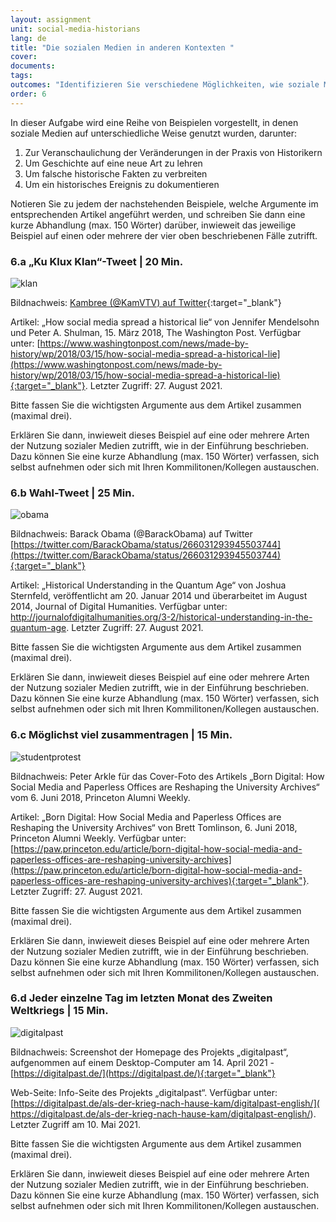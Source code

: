 ```yaml
---
layout: assignment
unit: social-media-historians
lang: de
title: "Die sozialen Medien in anderen Kontexten "
cover:
documents:
tags:
outcomes: "Identifizieren Sie verschiedene Möglichkeiten, wie soziale Medien für Historiker von Bedeutung sein können."
order: 6
---
```


In dieser Aufgabe wird eine Reihe von Beispielen vorgestellt, in denen soziale Medien auf unterschiedliche Weise genutzt wurden, darunter:
1.  Zur Veranschaulichung der Veränderungen in der Praxis von Historikern
2.  Um Geschichte auf eine neue Art zu lehren
3.  Um falsche historische Fakten zu verbreiten
4.  Um ein historisches Ereignis zu dokumentieren

Notieren Sie zu jedem der nachstehenden Beispiele, welche Argumente im entsprechenden Artikel angeführt werden, und schreiben Sie dann eine kurze Abhandlung (max. 150 Wörter) darüber, inwieweit das jeweilige Beispiel auf einen oder mehrere der vier oben beschriebenen Fälle zutrifft.


<!-- more -->
<!-- briefing-student -->

### 6.a „Ku Klux Klan“-Tweet | 20 Min. 
<!-- section-contents -->

![klan](../../../assets/images/social-media/klan.png)

Bildnachweis: [Kambree (@KamVTV) auf Twitter](https://twitter.com/KamVTV/status/970134790098714625){:target="_blank"} 

Artikel: „How social media spread a historical lie“ von Jennifer Mendelsohn und Peter A. Shulman, 15. März 2018, The Washington Post. Verfügbar unter: [https://www.washingtonpost.com/news/made-by-history/wp/2018/03/15/how-social-media-spread-a-historical-lie](https://www.washingtonpost.com/news/made-by-history/wp/2018/03/15/how-social-media-spread-a-historical-lie){:target="_blank"}. Letzter Zugriff: 27. August 2021.

Bitte fassen Sie die wichtigsten Argumente aus dem Artikel zusammen (maximal drei).

Erklären Sie dann, inwieweit dieses Beispiel auf eine oder mehrere Arten der Nutzung sozialer Medien zutrifft, wie in der Einführung beschrieben. Dazu können Sie eine kurze Abhandlung (max. 150 Wörter) verfassen, sich selbst aufnehmen oder sich mit Ihren Kommilitonen/Kollegen austauschen.

<!-- section -->

### 6.b Wahl-Tweet | 25 Min. 
  <!-- section-contents -->

![obama](../../../assets/images/social-media/obama.png)

Bildnachweis: Barack Obama (@BarackObama) auf Twitter [https://twitter.com/BarackObama/status/266031293945503744](https://twitter.com/BarackObama/status/266031293945503744){:target="_blank"}

Artikel: „Historical Understanding in the Quantum Age“ von Joshua Sternfeld, veröffentlicht am 20. Januar 2014 und überarbeitet im August 2014, Journal of Digital Humanities. Verfügbar unter: http://journalofdigitalhumanities.org/3-2/historical-understanding-in-the-quantum-age. Letzter Zugriff: 27. August 2021.

Bitte fassen Sie die wichtigsten Argumente aus dem Artikel zusammen (maximal drei).

Erklären Sie dann, inwieweit dieses Beispiel auf eine oder mehrere Arten der Nutzung sozialer Medien zutrifft, wie in der Einführung beschrieben. Dazu können Sie eine kurze Abhandlung (max. 150 Wörter) verfassen, sich selbst aufnehmen oder sich mit Ihren Kommilitonen/Kollegen austauschen.

<!-- section -->

### 6.c Möglichst viel zusammentragen | 15 Min. 
 <!-- section-contents -->


 ![studentprotest](../../../assets/images/social-media/studentprotest.png)

Bildnachweis: Peter Arkle für das Cover-Foto des Artikels „Born Digital: How Social Media and Paperless Offices are Reshaping the University Archives“ vom 6. Juni 2018, Princeton Alumni Weekly.

Artikel: „Born Digital: How Social Media and Paperless Offices are Reshaping the University Archives“ von Brett Tomlinson, 6. Juni 2018, Princeton Alumni Weekly. Verfügbar unter: [https://paw.princeton.edu/article/born-digital-how-social-media-and-paperless-offices-are-reshaping-university-archives](https://paw.princeton.edu/article/born-digital-how-social-media-and-paperless-offices-are-reshaping-university-archives){:target="_blank"}. Letzter Zugriff: 27. August 2021.

Bitte fassen Sie die wichtigsten Argumente aus dem Artikel zusammen (maximal drei).

Erklären Sie dann, inwieweit dieses Beispiel auf eine oder mehrere Arten der Nutzung sozialer Medien zutrifft, wie in der Einführung beschrieben. Dazu können Sie eine kurze Abhandlung (max. 150 Wörter) verfassen, sich selbst aufnehmen oder sich mit Ihren Kommilitonen/Kollegen austauschen.

<!-- section -->

### 6.d Jeder einzelne Tag im letzten Monat des Zweiten Weltkriegs | 15 Min. 
 <!-- section-contents -->

 ![digitalpast](../../../assets/images/social-media/digitalpast.png)

Bildnachweis: Screenshot der Homepage des Projekts „digitalpast“, aufgenommen auf einem Desktop-Computer am 14. April 2021 - [https://digitalpast.de/](https://digitalpast.de/){:target="_blank"}

Web-Seite: Info-Seite des Projekts „digitalpast“. Verfügbar unter: [https://digitalpast.de/als-der-krieg-nach-hause-kam/digitalpast-english/]( https://digitalpast.de/als-der-krieg-nach-hause-kam/digitalpast-english/). Letzter Zugriff am 10. Mai 2021.

Bitte fassen Sie die wichtigsten Argumente aus dem Artikel zusammen (maximal drei).

Erklären Sie dann, inwieweit dieses Beispiel auf eine oder mehrere Arten der Nutzung sozialer Medien zutrifft, wie in der Einführung beschrieben. Dazu können Sie eine kurze Abhandlung (max. 150 Wörter) verfassen, sich selbst aufnehmen oder sich mit Ihren Kommilitonen/Kollegen austauschen.

<!-- briefing-teacher -->
